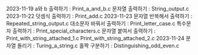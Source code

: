 2023-11-19
a와 b 출력하기 : Print_a_and_b.c
문자열 출력하기 : String_output.c
2023-11-22
덧셈식 출력하기 : Print_add.c
2023-11-23
문자열 반복해서 출력하기 : Repeated_string_output.c
대소문자 바꿔서 출력하기 : Print_letter_case.c
특수문자 출력하기 : Print_special_characters.c
문자열 붙여서 출력하기 : Print_with_string_attached_1.c
                       Print_with_string_attached_2.c
2023-11-24
문자열 돌리기 : Turing_a_string.c
홀짝 구분하기 : Distinguishing_odd_even.c
